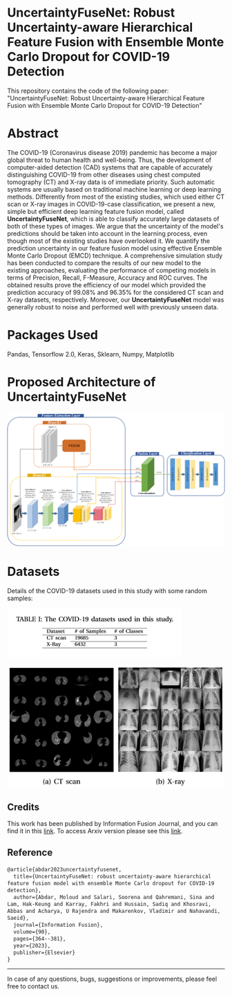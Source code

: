 # UncertaintyFuseNet: Robust Uncertainty-aware Hierarchical Feature Fusion with Ensemble Monte Carlo Dropout for COVID-19 Detection
This repository contains the code of the following paper: "UncertaintyFuseNet: Robust Uncertainty-aware Hierarchical Feature Fusion with Ensemble Monte Carlo Dropout for COVID-19 Detection"

# Abstract
The COVID-19 (Coronavirus disease 2019) pandemic has become a major global threat to human health and well-being. Thus, the development of computer-aided detection (CAD) systems that are capable of accurately distinguishing COVID-19 from other diseases using chest computed tomography (CT) and X-ray data is of immediate priority. Such automatic systems are usually based on traditional machine learning or deep learning methods. Differently from most of the existing studies, which used either CT scan or X-ray images in COVID-19-case classification, we present a new, simple but efficient deep learning feature fusion model, called __UncertaintyFuseNet__, which is able to classify accurately large datasets of both of these types of images. We argue that the uncertainty of the model's predictions should be taken into account in the learning process, even though most of the existing studies have overlooked it. We quantify the prediction uncertainty in our feature fusion model using effective Ensemble Monte Carlo Dropout (EMCD) technique. A comprehensive simulation study has been conducted to compare the results of our new model to the existing approaches, evaluating the performance of competing models in terms of Precision, Recall, F-Measure, Accuracy and ROC curves. The obtained results prove the efficiency of our model which provided the prediction accuracy of 99.08\% and 96.35\% for the considered CT scan and X-ray datasets, respectively. Moreover, our __UncertaintyFuseNet__ model was generally robust to noise and performed well with previously unseen data.
# Packages Used
Pandas, Tensorflow 2.0, Keras, Sklearn, Numpy, Matplotlib

# Proposed Architecture of UncertaintyFuseNet

![Test Image 1](images/UncertaintyFuseNet.png)


# Datasets
Details of the COVID-19 datasets used in this study with some random samples: 

![Test Image 1](images/Datasets.PNG)

![Test Image 1](images/Samples.PNG)


## Credits
This work has been published by Information Fusion Journal, and you can find it in this [link](https://www.sciencedirect.com/science/article/pii/S1566253522001609?via%3Dihub). To access Arxiv version please see this [link](https://arxiv.org/abs/2105.08590).

## Reference

```
@article{abdar2023uncertaintyfusenet,
  title={UncertaintyFuseNet: robust uncertainty-aware hierarchical feature fusion model with ensemble Monte Carlo dropout for COVID-19 detection},
  author={Abdar, Moloud and Salari, Soorena and Qahremani, Sina and Lam, Hak-Keung and Karray, Fakhri and Hussain, Sadiq and Khosravi, Abbas and Acharya, U Rajendra and Makarenkov, Vladimir and Nahavandi, Saeid},
  journal={Information Fusion},
  volume={90},
  pages={364--381},
  year={2023},
  publisher={Elsevier}
}
```

----------
In case of any questions, bugs, suggestions or improvements, please feel free to contact us.

